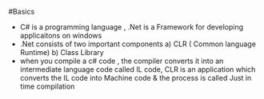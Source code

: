 #Basics
- C# is a programming language , .Net is a Framework for developing applicaitons on windows
- .Net consists of two important components
  a) CLR ( Common language Runtime)
  b) Class Library
- when you compile a c# code , the compiler converts it into an intermediate language code called IL code, CLR is an application which converts the IL code into Machine code & the process is called Just in time compilation
